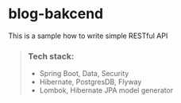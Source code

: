 # blog-bakcend
This is a sample how to write simple RESTful API

> ### Tech stack:
> - Spring Boot, Data, Security
> - Hibernate, PostgresDB, Flyway
> - Lombok, Hibernate JPA model generator
